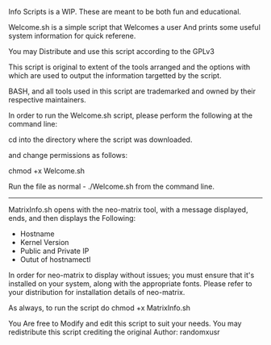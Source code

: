 Info Scripts is a WIP.
These are meant to be both fun and educational.

Welcome.sh is a simple script that Welcomes a user
And prints some useful system information for quick referene.

You may Distribute and use this script according to the GPLv3

This script is original to extent of the tools arranged and the options
with which are used to output the information targetted by the script.

BASH, and all tools used in this script are trademarked and owned by their
respective maintainers.

In order to run the Welcome.sh script, please perform the following at the command line:

cd into the directory where the script was downloaded.

and change permissions as follows:

chmod +x Welcome.sh

Run the file as normal -
./Welcome.sh from the command line.

******************************************************************************************
MatrixInfo.sh opens with the neo-matrix tool, with a message displayed, ends,
and then displays the Following:

- Hostname
- Kernel Version
- Public and Private IP
- Outut of hostnamectl

In order for neo-matrix to display without issues; you must ensure that it's installed on your system, along with
the appropriate fonts. Please refer to your distribution for installation details of neo-matrix.

As always, to run the script do chmod +x MatrixInfo.sh

You Are free to Modify and edit this script to suit your needs. You may redistribute 
this script crediting the original Author: randomxusr
